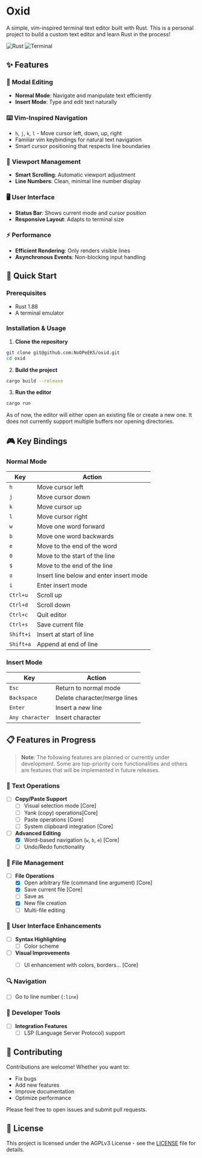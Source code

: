 # Oxid

A simple, vim-inspired terminal text editor built with Rust. This is a personal project to build a custom text editor and learn Rust in the process!

![Rust](https://img.shields.io/badge/rust-%23000000.svg?style=for-the-badge&logo=rust&logoColor=white)
![Terminal](https://img.shields.io/badge/terminal%20based-4D4D4D?style=for-the-badge&logo=windows-terminal&logoColor=white)

## ✨ Features

### 🎯 **Modal Editing**
- **Normal Mode**: Navigate and manipulate text efficiently
- **Insert Mode**: Type and edit text naturally

### ⌨️ **Vim-Inspired Navigation**
- `h`, `j`, `k`, `l` - Move cursor left, down, up, right
- Familiar vim keybindings for natural text navigation
- Smart cursor positioning that respects line boundaries

### 📜 **Viewport Management**
- **Smart Scrolling**: Automatic viewport adjustment
- **Line Numbers**: Clean, minimal line number display

### 🖥️ **User Interface**
- **Status Bar**: Shows current mode and cursor position
- **Responsive Layout**: Adapts to terminal size

### ⚡ **Performance**
- **Efficient Rendering**: Only renders visible lines
- **Asynchronous Events**: Non-blocking input handling

## 🚀 Quick Start

### Prerequisites
- Rust 1.88
- A terminal emulator

### Installation & Usage

1. **Clone the repository**
```bash
git clone git@github.com:NoOPeEKS/oxid.git
cd oxid
```

2. **Build the project**
```bash
cargo build --release
```

3. **Run the editor**
```bash
cargo run
```
As of now, the editor will either open an existing file or create a new one. It does not currently support multiple buffers nor opening directories.

## 🎮 Key Bindings

### Normal Mode
| Key | Action |
|-----|--------|
| `h` | Move cursor left |
| `j` | Move cursor down |
| `k` | Move cursor up |
| `l` | Move cursor right |
| `w` | Move one word forward |
| `b` | Move one word backwards |
| `e` | Move to the end of the word |
| `0` | Move to the start of the line |
| `$` | Move to the end of the line |
| `o` | Insert line below and enter insert mode |
| `i` | Enter insert mode |
| `Ctrl+u` | Scroll up |
| `Ctrl+d` | Scroll down |
| `Ctrl+c` | Quit editor |
| `Ctrl+s` | Save current file |
| `Shift+i` | Insert at start of line |
| `Shift+a` | Append at end of line |

### Insert Mode
| Key | Action |
|-----|--------|
| `Esc` | Return to normal mode |
| `Backspace` | Delete character/merge lines |
| `Enter` | Insert a new line |
| `Any character` | Insert character |

## 📋 Features in Progress

> **Note**: The following features are planned or currently under development. Some are top-priority core functionalities and others are features that will be implemented in future releases.

### 🔧 **Text Operations**
- [ ] **Copy/Paste Support**
  - [ ] Visual selection mode [Core]
  - [ ] Yank (copy) operations[Core]
  - [ ] Paste operations [Core]
  - [ ] System clipboard integration [Core]

- [ ] **Advanced Editing**
  - [x] Word-based navigation (`w`, `b`, `e`) [Core]
  - [ ] Undo/Redo functionality

### 📁 **File Management**
- [ ] **File Operations**
  - [x] Open arbitrary file (command line argument) [Core]
  - [x] Save current file [Core]
  - [ ] Save as
  - [x] New file creation
  - [ ] Multi-file editing

### 🎨 **User Interface Enhancements**
- [ ] **Syntax Highlighting**
  - [ ] Color scheme

- [ ] **Visual Improvements**
  - [ ] UI enhancement with colors, borders... [Core]


### 🔍 **Navigation**
  - [ ] Go to line number (`:line`)


### 🧩 **Developer Tools**
- [ ] **Integration Features**
  - [ ] LSP (Language Server Protocol) support

## 🤝 Contributing

Contributions are welcome! Whether you want to:
- Fix bugs
- Add new features
- Improve documentation
- Optimize performance

Please feel free to open issues and submit pull requests.

## 📄 License

This project is licensed under the AGPLv3 License - see the [LICENSE](LICENSE) file for details.
